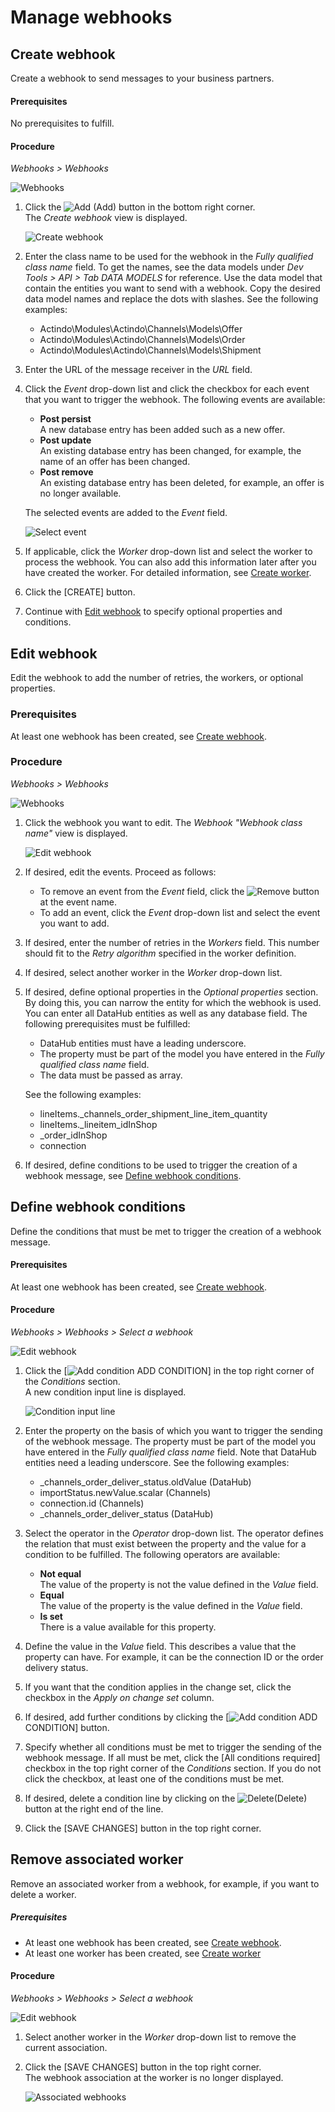 # Manage webhooks


## Create webhook

Create a webhook to send messages to your business partners.


#### Prerequisites

No prerequisites to fulfill.

#### Procedure

*Webhooks > Webhooks*

![Webhooks](../../Assets/Screenshots/Webhooks/Webhooks/Webhooks.png "[Webhooks]")

1. Click the ![Add](../../Assets/Icons/Plus01.png "[Add]") (Add) button in the bottom right corner.    
    The *Create webhook* view is displayed.

    ![Create webhook](../../Assets/Screenshots/Webhooks/Webhooks/CreateWebhook.png "[Create webhook]")

2. Enter the class name to be used for the webhook in the *Fully qualified class name* field. To get the names, see the data models under *Dev Tools > API > Tab DATA MODELS* for reference. Use the data model that contain the entities you want to send with a webhook. Copy the desired data model names and replace the dots with slashes. See the following examples:
    - Actindo\Modules\Actindo\Channels\Models\Offer 
    - Actindo\Modules\Actindo\Channels\Models\Order
    - Actindo\Modules\Actindo\Channels\Models\Shipment

3. Enter the URL of the message receiver in the *URL* field.

4. Click the *Event* drop-down list and click the checkbox for each event that you want to trigger the webhook. The following events are available:

    - **Post persist**   
        A new database entry has been added such as a new offer.      
    - **Post update**   
        An existing database entry has been changed, for example, the name of an offer has been changed.   
    - **Post remove**   
        An existing database entry has been deleted, for example, an offer is no longer available.

    The selected events are added to the *Event* field.

    ![Select event](../../Assets/Screenshots/Webhooks/Webhooks/SelectEvent.png "[Select event]")

5. If applicable, click the *Worker* drop-down list and select the worker to process the webhook. You can also add this information later after you have created the worker. For detailed information, see [Create worker](./03_ManageWorkers.md#create-worker).
   
6. Click the [CREATE] button.   
    <!---Ergänzen, wenn UI da. Was passiert dann?-->

7. Continue with [Edit webhook](#edit-webhook) to specify optional properties and conditions.


## Edit webhook

Edit the webhook to add the number of retries, the workers, or optional properties.

### Prerequisites

At least one webhook has been created, see [Create webhook](#create-webhook).

### Procedure

*Webhooks > Webhooks*

![Webhooks](../../Assets/Screenshots/Webhooks/Webhooks/Webhooks.png "[Webhooks]")

1. Click the webhook you want to edit.
    The *Webhook "Webhook class name"* view is displayed.

    ![Edit webhook](../../Assets/Screenshots/Webhooks/Webhooks/EditWebhook.png "[Edit webhook]")

2. If desired, edit the events. Proceed as follows: 
    - To remove an event from the *Event* field, click the ![Remove](../../Assets/Icons/Cross03.png "[Remove]")<!---Icon--> button at the event name.
    - To add an event, click the *Event* drop-down list and select the event you want to add.

3. If desired, enter the number of retries in the *Workers* field. This number should fit to the *Retry algorithm* specified in the worker definition.

4. If desired, select another worker in the *Worker* drop-down list.

5. If desired, define optional properties in the *Optional properties* section. By doing this, you can narrow the entity for which the webhook is used. You can enter all DataHub entities as well as any database field. The following prerequisites must be fulfilled:   
    - DataHub entities must have a leading underscore.
    - The property must be part of the model you have entered in the *Fully qualified class name* field.    
    - The data must be passed as array.  
    
    See the following examples:   
    - lineItems._channels_order_shipment_line_item_quantity   
    - lineItems._lineitem_idInShop   
    - _order_idInShop   
    - connection   

6. If desired, define conditions to be used to trigger the creation of a webhook message, see [Define webhook conditions](#define-webhook-conditions).



## Define webhook conditions

Define the conditions that must be met to trigger the creation of a webhook message.

#### Prerequisites

At least one webhook has been created, see [Create webhook](#create-webhook).

#### Procedure

*Webhooks > Webhooks > Select a webhook*

![Edit webhook](../../Assets/Screenshots/Webhooks/Webhooks/EditWebhook.png "[Edit webhook]")

1. Click the [![Add condition](../../Assets/Icons/Plus04.png "[Add condition]") ADD CONDITION] in the top right corner of the *Conditions* section.    
    A new condition input line is displayed.

    ![Condition input line](../../Assets/Screenshots/Webhooks/Webhooks/WebhookCondition.png "[Condition input line]")

2. Enter the property on the basis of which you want to trigger the sending of the webhook message. The property must be part of the model you have entered in the *Fully qualified class name* field. Note that DataHub entities need a leading underscore. See the following examples: 
    - _channels_order_deliver_status.oldValue (DataHub)
    - importStatus.newValue.scalar (Channels)<!---ich finde es nicht in den Models?-->
    - connection.id (Channels)
    - _channels_order_deliver_status (DataHub)

3. Select the operator in the *Operator* drop-down list. The operator defines the relation that must exist between the property and the value for a condition to be fulfilled. The following operators are available:
    - **Not equal**   
        The value of the property is not the value defined in the *Value* field.
    - **Equal**   
        The value of the property is the value defined in the *Value* field.
    - **Is set**   
        There is a value available for this property.

4. Define the value in the *Value* field. This describes a value that the property can have. For example, it can be the connection ID or the order delivery status.

5. If you want that the condition applies in the change set, click the checkbox in the *Apply on change set* column.<!---Was bedeutet das?-->

5. If desired, add further conditions by clicking the [![Add condition](../../Assets/Icons/Plus04.png "[Add condition]") ADD CONDITION] button.

6. Specify whether all conditions must be met to trigger the sending of the webhook message. If all must be met, click the [All conditions required] checkbox in the top right corner of the *Conditions* section. If you do not click the checkbox, at least one of the conditions must be met.

7. If desired, delete a condition line by clicking on the ![Delete](../../Assets/Icons/Trash08.png "[Delete]")(Delete) button at the right end of the line.

8. Click the [SAVE CHANGES] button in the top right corner.



## Remove associated worker

Remove an associated worker from a webhook, for example, if you want to delete a worker.

##### Prerequisites

- At least one webhook has been created, see [Create webhook](#create-webhook).
- At least one worker has been created, see [Create worker](./01_ManageWorkers.md#create-worker)

#### Procedure

*Webhooks > Webhooks > Select a webhook*

![Edit webhook](../../Assets/Screenshots/Webhooks/Webhooks/EditWebhook.png "[Edit webhook]")

1. Select another worker in the *Worker* drop-down list to remove the current association. <!--- Pflichtfeld oder kann man auch leer lassen?-->

2. Click the [SAVE CHANGES] button in the top right corner.   
    The webhook association at the worker is no longer displayed.
    
    ![Associated webhooks](../../Assets/Screenshots/Webhooks/Workers/WebhooksWorker.png "[Associated webhooks]")